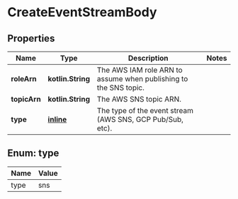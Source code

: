 
# CreateEventStreamBody

## Properties
| Name | Type | Description | Notes |
| ------------ | ------------- | ------------- | ------------- |
| **roleArn** | **kotlin.String** | The AWS IAM role ARN to assume when publishing to the SNS topic. |  |
| **topicArn** | **kotlin.String** | The AWS SNS topic ARN. |  |
| **type** | [**inline**](#Type) | The type of the event stream (AWS SNS, GCP Pub/Sub, etc). |  |


<a id="Type"></a>
## Enum: type
| Name | Value |
| ---- | ----- |
| type | sns |



